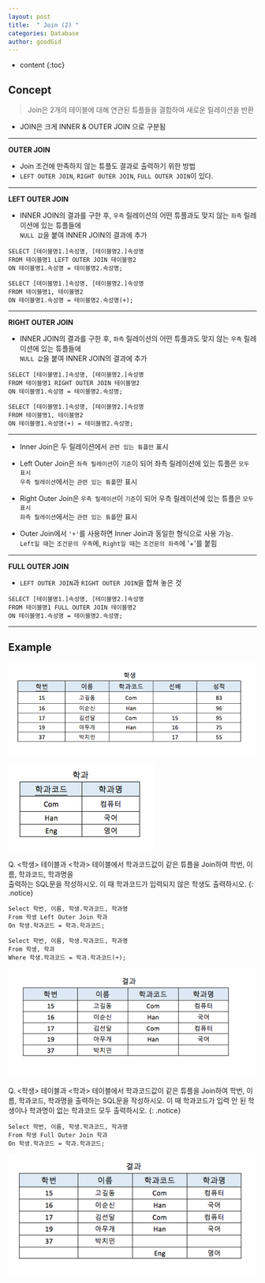 ```yaml
---
layout: post
title:  " Join (2) "
categories: Database
author: goodGid
---
```

* content
{:toc}


## Concept

> Join은 2개의 테이블에 대해 연관된 튜플들을 결합하여 새로운 릴레이션을 반환

* JOIN은 크게 INNER & OUTER JOIN 으로 구분됨 

--- 

**OUTER JOIN**
* Join 조건에 만족하지 않는 튜플도 결과로 출력하기 위한 방법
* `LEFT OUTER JOIN`, `RIGHT OUTER JOIN`, `FULL OUTER JOIN`이 있다.

---

**LEFT OUTER JOIN**
* INNER JOIN의 결과를 구한 후, `우측` 릴레이션의 어떤 튜플과도 맞지 않는 `좌측` 릴레이션에 있는 튜플들에 <br> `NULL 값`을 붙여 INNER JOIN의 결과에 추가

 ```
SELECT [테이블명1.]속성명, [테이블명2.]속성명
FROM 테이블명1 LEFT OUTER JOIN 테이블명2
ON 테이블명1.속성명 = 테이블명2.속성명;
```    

```
SELECT [테이블명1.]속성명, [테이블명2.]속성명
FROM 테이블명1, 테이블명2
ON 테이블명1.속성명 = 테이블명2.속성명(+);
```    


---

**RIGHT OUTER JOIN**
* INNER JOIN의 결과를 구한 후, `좌측` 릴레이션의 어떤 튜플과도 맞지 않는 `우측` 릴레이션에 있는 튜플들에 <br> `NULL 값`을 붙여 INNER JOIN의 결과에 추가

 ```
SELECT [테이블명1.]속성명, [테이블명2.]속성명
FROM 테이블명1 RIGHT OUTER JOIN 테이블명2
ON 테이블명1.속성명 = 테이블명2.속성명;
```    

```
SELECT [테이블명1.]속성명, [테이블명2.]속성명
FROM 테이블명1, 테이블명2
ON 테이블명1.속성명(+) = 테이블명2.속성명;
```    

---

* Inner Join은 두 릴레이션에서 `관련 있는 튜플만` 표시
* Left Outer Join은 `좌측 릴레이션`이 `기준`이 되어 좌측 릴레이션에 있는 튜플은 `모두 표시` <br> `우측 릴레이션`에서는 `관련 있는 튜플`만 표시
* Right Outer Join은 `우측 릴레이션`이 `기준`이 되어 우측 릴레이션에 있는 튜플은 `모두 표시` <br> `좌측 릴레이션`에서는 `관련 있는 튜플`만 표시

* Outer Join에서 `'+'`를 사용하면 Inner Join과 동일한 형식으로 사용 가능. <br> `Left일 때`는 `조건문의 우측`에, `Right일 때`는 `조건문의 좌측`에 '+'를 붙힘

---

**FULL OUTER JOIN**
* `LEFT OUTER JOIN`과 `RIGHT OUTER JOIN`을 합쳐 놓은 것

 ```
SELECT [테이블명1.]속성명, [테이블명2.]속성명
FROM 테이블명1 FULL OUTER JOIN 테이블명2
ON 테이블명1.속성명 = 테이블명2.속성명;
```    

---


## Example

![](/assets/img/database/join_1.png)

![](/assets/img/database/join_2.png)


 Q. <학생> 테이블과 <학과> 테이블에서 학과코드값이 같은 튜플을 Join하여 학번, 이름, 학과코드, 학과명을 <br> 출력하는 SQL문을 작성하시오. 이 때 학과코드가 입력되지 않은 학생도 출력하시오.
{: .notice}


```    
Select 학번, 이름, 학생.학과코드, 학과명
From 학생 Left Outer Join 학과
On 학생.학과코드 = 학과.학과코드;
```    

```    
Select 학번, 이름, 학생.학과코드, 학과명
From 학생, 학과
Where 학생.학과코드 = 학과.학과코드(+);
```    

![](/assets/img/database/join_6.png)


Q. <학생> 테이블과 <학과> 테이블에서 학과코드값이 같은 튜플을 Join하여 학번, 이름, 학과코드, 학과명을 출력하는 SQL문을 작성하시오. 이 때 학과코드가 입력 안 된 학생이나 학과명이 없는 학과코드 모두 출력하시오.
{: .notice}


```    
Select 학번, 이름, 학생.학과코드, 학과명
From 학생 Full Outer Join 학과
On 학생.학과코드 = 학과.학과코드;
```    

![](/assets/img/database/join_7.png)